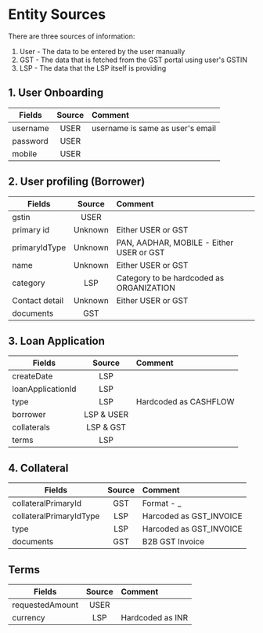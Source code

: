 # Entity Sources

There are three sources of information:
1. User - The data to be entered by the user manually
2. GST - The data that is fetched from the GST portal using user's GSTIN
3. LSP - The data that the LSP itself is providing



## 1. User Onboarding

|Fields   |Source|Comment|
|---------|:----:|:------|
|username |USER  |username is same as user's email|
|password |USER  |
|mobile   |USER  |



## 2. User profiling (Borrower)

|Fields        |Source|Comment|
|--------------|:----:|:------|
|gstin         |USER  ||
|primary id    |Unknown|Either USER or GST|
|primaryIdType |Unknown|PAN, AADHAR, MOBILE - Either USER or GST|
|name          |Unknown|Either USER or GST
|category      |LSP    |Category to be hardcoded as ORGANIZATION|
|Contact detail|Unknown|Either USER or GST|
|documents     |GST|   ||



## 3. Loan Application

|Fields           |Source|Comment|
|-----------------|:----:|:------|
|createDate       |LSP||
|loanApplicationId|LSP||
|type             |LSP|Hardcoded as CASHFLOW|
|borrower         |LSP & USER||
|collaterals      |LSP & GST||
|terms            |LSP||



## 4. Collateral

|Fields                 |Source|Comment|
|-----------------------|:----:|:------|
|collateralPrimaryId    |GST   |Format - <GSTIN>_<INVOICENUM>|
|collateralPrimaryIdType|LSP   |Harcoded as GST_INVOICE|
|type                   |LSP   |Harcoded as GST_INVOICE
|documents              |GST   |B2B GST Invoice|



## Terms

|Fields           |Source|Comment|
|-----------------|:----:|:------|
|requestedAmount  |USER  ||
|currency         |LSP   |Hardcoded as INR|